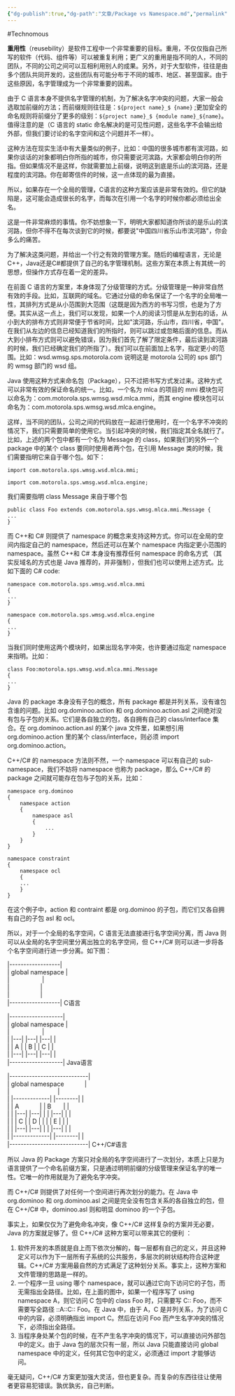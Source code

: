 ```yaml
---
{"dg-publish":true,"dg-path":"文章/Package vs Namespace.md","permalink":"/文章/Package vs Namespace/","dgEnableSearch":"true","created":"2022-09-22T19:28:48.000+08:00","updated":"2023-11-14T13:32:21.000+08:00"}
---
```


#Technomous 

**重用性**（reusebility）是软件工程中一个非常重要的目标。重用，不仅仅指自己所写的软件（代码、组件等）可以被重复利用；更广义的重用是指不同的人，不同的团队，不同的公司之间可以互相利用别人的成果。另外，对于大型软件，往往是由多个团队共同开发的，这些团队有可能分布于不同的城市、地区、甚至国家。由于这些原因，名字管理成为一个非常重要的因素。

由于 C 语言本身不提供名字管理的机制，为了解决名字冲突的问题，大家一般会选取加前缀的方法；而前缀规则往往是：`${project name}_$ {name}` ;更加安全的命名规则将前缀分了更多的级别：`${project name}_$ {module name}_${name}`。值得注意的是（C 语言的 static 命名解决的是可见性问题，这些名字不会输出给外部，但我们要讨论的名字空间和这个问题并不一样）。

这种方法在现实生活中有大量类似的例子，比如：中国的很多城市都有滨河路，如果你谈话的对象都明白你所指的城市，你只需要说河滨路，大家都会明白你的所指。但如果情况不是这样，你就需要加上前缀，说明这到底是乐山的滨河路，还是程度的滨河路。你在邮寄信件的时候，这一点体现的最为直接。

所以，如果存在一个全局的管理，C语言的这种方案应该是非常有效的。但它的缺陷是，这可能会造成很长的名字，而每次在引用一个名字的时候你都必须给出全名。
  
这是一件非常麻烦的事情。你不妨想象一下，明明大家都知道你所谈的是乐山的滨河路，但你不得不在每次谈到它的时候，都要说"中国四川省乐山市滨河路"，你会多么的痛苦。

为了解决这类问题，并给出一个行之有效的管理方案。随后的编程语言，无论是C++，Java还是C#都提供了自己的名字管理机制。这些方案在本质上有其统一的思想，但操作方式存在着一定的差异。

在前面 C 语言的方案里，本身体现了分级管理的方式。分级管理是一种非常自然有效的手段。比如，互联网的域名。它通过分级的命名保证了一个名字的全局唯一性，其排列方式是从小范围到大范围（这既是因为西方的书写习惯，也是为了方便。其实从这一点上，我们可以发现，如果一个人的阅读习惯是从左到右的话，从小到大的排布方式则非常便于节省时间，比如"滨河路，乐山市，四川省，中国"。在我们从左边的信息已经知道我们的所指时，则可以跳过或忽略后面的信息。而从大到小排布方式则可以避免错误，因为我们首先了解了限定条件，最后读到滨河路的时候，我们已经确定我们的所指了）。我们可以在前面加上名字，指定更小的范围。比如：wsd.wmsg.sps.motorola.com 说明这是 motorola 公司的 sps 部门的 wmsg 部门的 wsd 组。

Java 使用这种方式来命名包（Package），只不过把书写方式发过来。这种方式可以非常有效的保证命名的统一。比如，一个名为 mlca 的项目的 mmi 模块包可以命名为：com.motorola.sps.wmsg.wsd.mlca.mmi，而其 engine 模块包可以命名为：com.motorola.sps.wmsg.wsd.mlca.engine。

这样，当不同的团队，公司之间的代码放在一起进行使用时，在一个名字不冲突的情况下，我们只需要简单的使用它。当引起冲突的时候，我们指定其全名就行了。比如，上述的两个包中都有一个名为 Message 的 class，如果我们的另外一个 package 中的某个 class 要同时使用者两个包，在引用 Message 类的时候，我们需要指明它来自于哪个包。如下：
```
import com.motorola.sps.wmsg.wsd.mlca.mmi;

import com.motorola.sps.wmsg.wsd.mlca.engine;
```
  
我们需要指明 class Message 来自于哪个包
```
public class Foo extends com.motorola.sps.wmsg.mlca.mmi.Message {
...
}
```

而 C++和 C# 则提供了 namespace 的概念来支持这种方式。你可以在全局的空间内指定自己的 namespace，然后还可以在某个 namespace 内指定更小范围的 namespace。虽然 C++和 C# 本身没有推荐任何 namespace 的命名方式 （其实反域名的方式也是 Java 推荐的，并非强制），但我们也可以使用上述方式。比如下面的 C# code:
```
namespace com.motorola.sps.wmsg.wsd.mlca.mmi
{
...
}

namespace com.motorola.sps.wmsg.wsd.mlca.engine
{
...
}
```

当我们同时使用这两个模块时，如果出现名字冲突，也许要通过指定 namespace 来指明。比如：

```
class Foo:motorola.sps.wmsg.wsd.mlca.mmi.Message
{
...
}
```

Java 的 package 本身没有子包的概念，所有 package 都是并列关系，没有谁包含谁的问题。比如 org.dominoo.action 和 org.dominoo.action.asl 之间绝对没有包与子包的关系。它们是各自独立的包，各自拥有自己的 class/interface 集合。在 org.dominoo.action.asl 的某个 java 文件里，如果想引用 org.dominoo.action 里的某个 class/interface，则必须 import org.dominoo.action。

C++/C# 的 namespace 方法则不然，一个 namespace 可以有自己的 sub-namespace，我们不妨将 namespace 也称为 package，那么 C++/C# 的 package 之间就可能存在包与子包的关系，比如：

```
namespace org.dominoo
{
	namespace action
	{
		namespace asl
		{
			...
		}
	}
}

namespace constraint
{
	namespace ocl
	{
	...
	}
}
```

在这个例子中，action 和 contraint 都是 org.dominoo 的子包，而它们又各自拥有自己的子包 asl 和 ocl。

所以，对于一个全局的名字空间，C 语言无法直接进行名字空间分离，而 Java 则可以从全局的名字空间里分离出独立的名字空间，但 C++/C# 则可以进一步将各个名字空间进行进一步分离。如下图：

|------------------|  
| global namespace |  
|                   |  
|                  |  
|                  |  
|------------------|
C语言

|-------------------|  
| global namespace |  
|                   |  
| |---| |---| |---| |  
| | A | | B | | C | |  
| |---| |---| |---| |  
|-------------------|
Java语言

|----------------------------|  
| global namespace            |  
|                            |  
| |-------------| |--------| |  
| | A            | | B       | |  
| | |---| |---| | | |---| | |  
| | | C | | D | | | | E | | |  
| | |---| |---| | | |---| | |  
| |-------------| |--------| |  
|----------------------------|
C++/C#语言

所以 Java 的 Package 方案只对全局的名字空间进行了一次划分，本质上只是为语言提供了一个命名前缀方案，只是通过明明前缀的分级管理来保证名字的唯一性。它唯一的作用就是为了避免名字冲突。

而 C++/C# 则提供了对任何一个空间进行再次划分的能力。在 Java 中 org.dominoo 和 org.dominoo.asl 之间是完全没有包含关系的各自独立的包，但在 C++/C# 中，dominoo.asl 则和明显 dominoo 的一个子包。

事实上，如果仅仅为了避免命名冲突，像 C++/C# 这样复杂的方案并无必要，Java 的方案就足够了。但 C++/C# 这种方案可以带来其它的便利 ：

1. 软件开发的本质就是自上而下依次分解的，每一层都有自己的定义，并且这种定义可以作为下一层所有子系统的公共服务，多层次的树状结构符合这种逻辑。C++/C# 方案用最自然的方式满足了这种划分关系。事实上，这种方案和文件管理的思路是一样的。
2. 一个程序一旦 using 哪个 namespace，就可以通过它向下访问它的子包，而无需指出全路径。比如，在上面的图中，如果一个程序写了 using namespace A，则它访问 C 包中的 class Foo 时，只需要写 C:: Foo，而不需要写全路径 ::A::C:: Foo。在 Java 中，由于 A，C 是并列关系，为了访问 C 中的内容，必须明确指出 import C。然后在访问 Foo 而产生名字冲突的情况下，必须指出全路径。
3. 当程序身处某个包的时候，在不产生名字冲突的情况下，可以直接访问外部包中的定义。由于 Java 包的层次只有一层，所以 Java 只能直接访问 global namespace 中的定义，任何其它包中的定义，必须通过 import 才能够访问。

毫无疑问，C++/C# 方案更加强大灵活，但也更复杂。而复杂的东西往往让使用者更容易犯错误。孰优孰劣，自己判断。